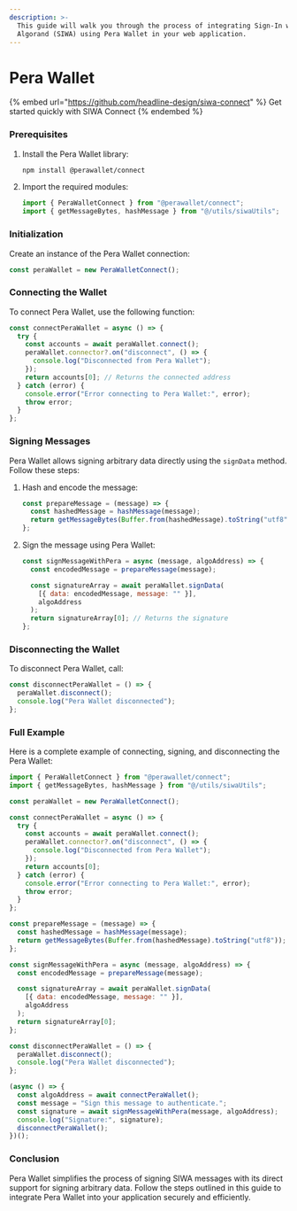 ```yaml
---
description: >-
  This guide will walk you through the process of integrating Sign-In with
  Algorand (SIWA) using Pera Wallet in your web application.
---
```


# Pera Wallet

{% embed url="https://github.com/headline-design/siwa-connect" %}
Get started quickly with SIWA Connect
{% endembed %}

### Prerequisites

1.  Install the Pera Wallet library:

    ```bash
    npm install @perawallet/connect
    ```
2.  Import the required modules:

    ```javascript
    import { PeraWalletConnect } from "@perawallet/connect";
    import { getMessageBytes, hashMessage } from "@/utils/siwaUtils";
    ```

### Initialization

Create an instance of the Pera Wallet connection:

```javascript
const peraWallet = new PeraWalletConnect();
```

### Connecting the Wallet

To connect Pera Wallet, use the following function:

```javascript
const connectPeraWallet = async () => {
  try {
    const accounts = await peraWallet.connect();
    peraWallet.connector?.on("disconnect", () => {
      console.log("Disconnected from Pera Wallet");
    });
    return accounts[0]; // Returns the connected address
  } catch (error) {
    console.error("Error connecting to Pera Wallet:", error);
    throw error;
  }
};
```

### Signing Messages

Pera Wallet allows signing arbitrary data directly using the `signData` method. Follow these steps:

1.  Hash and encode the message:

    ```javascript
    const prepareMessage = (message) => {
      const hashedMessage = hashMessage(message);
      return getMessageBytes(Buffer.from(hashedMessage).toString("utf8"));
    };
    ```
2.  Sign the message using Pera Wallet:

    ```javascript
    const signMessageWithPera = async (message, algoAddress) => {
      const encodedMessage = prepareMessage(message);

      const signatureArray = await peraWallet.signData(
        [{ data: encodedMessage, message: "" }],
        algoAddress
      );
      return signatureArray[0]; // Returns the signature
    };
    ```

### Disconnecting the Wallet

To disconnect Pera Wallet, call:

```javascript
const disconnectPeraWallet = () => {
  peraWallet.disconnect();
  console.log("Pera Wallet disconnected");
};
```

### Full Example

Here is a complete example of connecting, signing, and disconnecting the Pera Wallet:

```javascript
import { PeraWalletConnect } from "@perawallet/connect";
import { getMessageBytes, hashMessage } from "@/utils/siwaUtils";

const peraWallet = new PeraWalletConnect();

const connectPeraWallet = async () => {
  try {
    const accounts = await peraWallet.connect();
    peraWallet.connector?.on("disconnect", () => {
      console.log("Disconnected from Pera Wallet");
    });
    return accounts[0];
  } catch (error) {
    console.error("Error connecting to Pera Wallet:", error);
    throw error;
  }
};

const prepareMessage = (message) => {
  const hashedMessage = hashMessage(message);
  return getMessageBytes(Buffer.from(hashedMessage).toString("utf8"));
};

const signMessageWithPera = async (message, algoAddress) => {
  const encodedMessage = prepareMessage(message);

  const signatureArray = await peraWallet.signData(
    [{ data: encodedMessage, message: "" }],
    algoAddress
  );
  return signatureArray[0];
};

const disconnectPeraWallet = () => {
  peraWallet.disconnect();
  console.log("Pera Wallet disconnected");
};

(async () => {
  const algoAddress = await connectPeraWallet();
  const message = "Sign this message to authenticate.";
  const signature = await signMessageWithPera(message, algoAddress);
  console.log("Signature:", signature);
  disconnectPeraWallet();
})();
```

### Conclusion

Pera Wallet simplifies the process of signing SIWA messages with its direct support for signing arbitrary data. Follow the steps outlined in this guide to integrate Pera Wallet into your application securely and efficiently.
